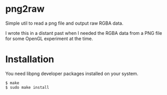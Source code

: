 # png2raw

Simple util to read a png file and output raw RGBA data.

I wrote this in a distant past when I needed the RGBA data from a PNG file for some OpenGL experiment at the time.

# Installation

You need libpng developer packages installed on your system.

```
$ make
$ sudo make install
```
